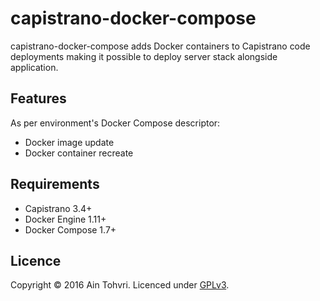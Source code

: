 # capistrano-docker-compose

capistrano-docker-compose adds Docker containers to Capistrano code deployments making it possible to deploy server stack alongside application.

## Features

As per environment's Docker Compose descriptor:

- Docker image update
- Docker container recreate

## Requirements

- Capistrano 3.4+
- Docker Engine 1.11+
- Docker Compose 1.7+

## Licence

Copyright © 2016 Ain Tohvri. Licenced under [GPLv3](LICENSE).
